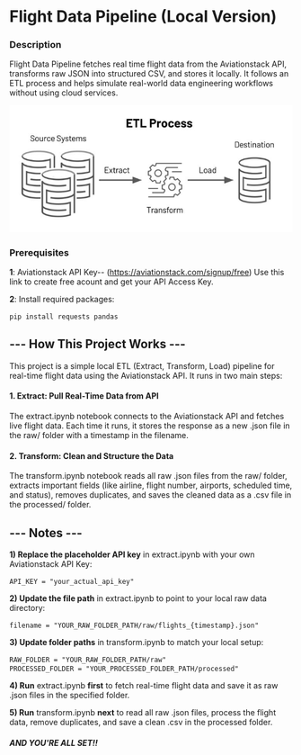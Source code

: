 # Flight Data Pipeline (Local Version)

### Description
Flight Data Pipeline fetches real time flight data from the Aviationstack API, transforms raw JSON into structured CSV, and stores it locally. It follows an ETL process and helps simulate real-world data engineering workflows without using cloud services.

![ETL Process](https://github.com/sarthaksangwan-lab/Flight-Data-Pipeline-Local-Version/blob/main/ETL%20Process.jpg)

### Prerequisites
**1**: Aviationstack API Key-- (https://aviationstack.com/signup/free) Use this link to create free acount and get your API Access Key. 

**2**: Install required packages:
    
    pip install requests pandas

## --- How This Project Works ---
This project is a simple local ETL (Extract, Transform, Load) pipeline for real-time flight data using the Aviationstack API. It runs in two main steps:

#### 1. Extract: Pull Real-Time Data from API
The extract.ipynb notebook connects to the Aviationstack API and fetches live flight data. Each time it runs, it stores the response as a new .json file in the raw/ folder with a timestamp in the filename.

#### 2. Transform: Clean and Structure the Data
The transform.ipynb notebook reads all raw .json files from the raw/ folder, extracts important fields (like airline, flight number, airports, scheduled time, and status), removes duplicates, and saves the cleaned data as a .csv file in the processed/ folder.

## --- Notes ---
**1) Replace the placeholder API key** in extract.ipynb with your own Aviationstack API Key:

    API_KEY = "your_actual_api_key"

**2) Update the file path** in extract.ipynb to point to your local raw data directory:  

    filename = "YOUR_RAW_FOLDER_PATH/raw/flights_{timestamp}.json"

**3) Update folder paths** in transform.ipynb to match your local setup:

    RAW_FOLDER = "YOUR_RAW_FOLDER_PATH/raw"
    PROCESSED_FOLDER = "YOUR_PROCESSED_FOLDER_PATH/processed"

**4) Run** extract.ipynb **first** to fetch real-time flight data and save it as raw .json files in the specified folder.

**5) Run** transform.ipynb **next** to read all raw .json files, process the flight data, remove duplicates, and save a clean .csv in the processed folder.

##### ***AND YOU'RE ALL SET!!***
